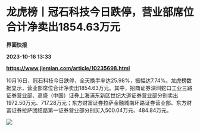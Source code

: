 # 龙虎榜丨冠石科技今日跌停，营业部席位合计净卖出1854.63万元
**界面快报**

**2023-10-16 13:33**

**https://www.jiemian.com/article/10235698.html**

10月16日，冠石科技今日跌停，全天换手率达25.98%，振幅达7.74%。龙虎榜数据显示，营业部席位合计净卖出1854.63万元。其中，招商证券深圳蛇口工业三路证券营业部、高盛（中国）证券上海浦东新区世纪大道证券营业部分别卖出1972.50万元、717.28万元；东方财富证券拉萨金融城南环路证券营业部、东方财富证券拉萨团结路第一证券营业部分别买入500.04万元、484.84万元。

![](https://img3.jiemian.com/101/original/20231016/169746280490929200_a700xH.png)